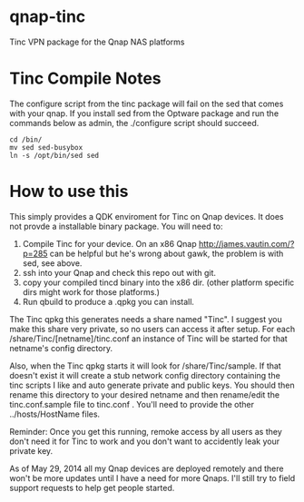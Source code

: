 qnap-tinc
=========

Tinc VPN package for the Qnap NAS platforms

Tinc Compile Notes
==================

The configure script from the tinc package will fail
on the sed that comes with your qnap. If you install
sed from the Optware package and run the commands
below as admin, the ./configure script should succeed. 

```
cd /bin/
mv sed sed-busybox
ln -s /opt/bin/sed sed
```

How to use this
===============
This simply provides a QDK enviroment for Tinc on Qnap devices. 
It does not provde a installable binary package. You will need to:

1. Compile Tinc for your device. On an x86 Qnap http://james.vautin.com/?p=285 can be helpful but he's wrong about gawk, the problem is with sed, see above.
2. ssh into your Qnap and check this repo out with git.
3. copy your compiled tincd binary into the x86 dir. (other platform specific dirs might work for those platforms.)
4. Run qbuild to produce a .qpkg you can install.

The Tinc qpkg this generates needs a share named "Tinc". I suggest you make this share very private, so no users can access it after setup. For each /share/Tinc/[netname]/tinc.conf an instance of Tinc will be started for that netname's config directory.

Also, when the Tinc qpkg starts it will look for /share/Tinc/sample. If that doesn't exist it will create a stub network config directory containing the tinc scripts I like and auto generate private and public keys. You should then rename this directory to your desired netname and then rename/edit the tinc.conf.sample file to tinc.conf . You'll need to provide the other ../hosts/HostName files.

Reminder: Once you get this running, remoke access by all users as they don't need it for Tinc to work and you don't want to accidently leak your private key.

As of May 29, 2014 all my Qnap devices are deployed remotely and there won't be more updates until I have a need for more Qnaps. I'll still try to field support requests to help get people started.

